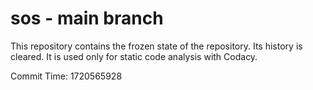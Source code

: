 # sos - main branch

This repository contains the frozen state of the repository.
Its history is cleared. It is used only for static code
analysis with Codacy.

Commit Time: 1720565928